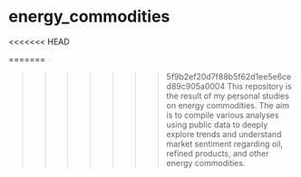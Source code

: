 # energy_commodities
<<<<<<< HEAD

=======
>>>>>>> 5f9b2ef20d7f88b5f62d1ee5e6ced89c905a0004
This repository is the result of my personal studies on energy commodities. The aim is to compile various analyses using public data to deeply explore trends and understand market sentiment regarding oil, refined products, and other energy commodities.
